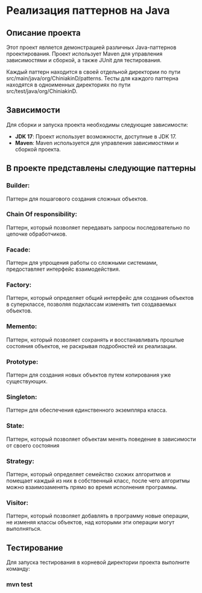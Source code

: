 # Реализация паттернов на Java

## Описание проекта

Этот проект является демонстрацией различных Java-паттернов проектирования.
Проект использует Maven для управления зависимостями и сборкой, а также JUnit для тестирования.

Каждый паттерн находится в своей отдельной директории по пути src/main/java/org/ChiniakinD/patterns.
Тесты для каждого паттерна находятся в одноименных директориях по пути src/test/java/org/ChiniakinD.

## Зависимости

Для сборки и запуска проекта необходимы следующие зависимости:

- **JDK 17**: Проект использует возможности, доступные в JDK 17.
- **Maven**: Maven используется для управления зависимостями и сборкой проекта.

## В проекте представлены следующие паттерны

### Builder: 
Паттерн для пошагового создания сложных объектов.
### Chain Of responsibility:
Паттерн, который позволяет передавать запросы последовательно по цепочке обработчиков.
### Facade:
Паттерн для упрощения работы со сложными системами, предоставляет интерфейс взаимодействия.
### Factory:
Паттерн, который определяет общий интерфейс для создания объектов в суперклассе, позволяя подклассам изменять тип создаваемых объектов.
### Memento:
Паттерн, который позволяет сохранять и восстанавливать прошлые состояния объектов, не раскрывая подробностей их реализации.
### Prototype:
Паттерн для создания новых объектов путем копирования уже существующих.
### Singleton:
Паттерн для обеспечения единственного экземпляра класса.
### State:
Паттерн, который позволяет объектам менять поведение в зависимости от своего состояния
### Strategy:
Паттерн, который определяет семейство схожих алгоритмов и помещает каждый из них в собственный класс, 
после чего алгоритмы можно взаимозаменять прямо во время исполнения программы.
### Visitor:
Паттерн, который позволяет добавлять в программу новые операции, не изменяя классы объектов, над которыми эти операции могут выполняться.

## Тестирование
Для запуска тестирования в корневой директории проекта выполните команду:
### mvn test